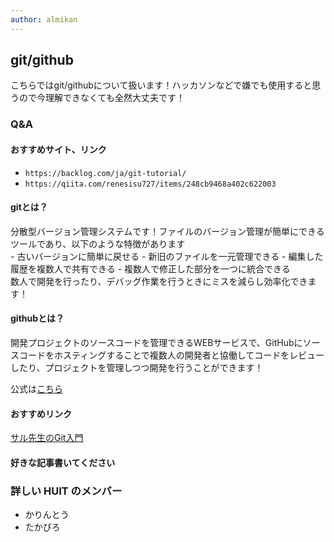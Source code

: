 ```yaml
---
author: almikan
---
```

## git/github
こちらではgit/githubについて扱います！ハッカソンなどで嫌でも使用すると思うので今理解できなくても全然大丈夫です！
### Q&A
#### おすすめサイト、リンク<br>
  - ``https://backlog.com/ja/git-tutorial/``
  - ``https://qiita.com/renesisu727/items/248cb9468a402c622003``
#### gitとは？<br>
  分散型バージョン管理システムです！ファイルのバージョン管理が簡単にできるツールであり、以下のような特徴があります<br>
    - 古いバージョンに簡単に戻せる
    - 新旧のファイルを一元管理できる
    - 編集した履歴を複数人で共有できる
    - 複数人で修正した部分を一つに統合できる<br>
  数人で開発を行ったり、デバッグ作業を行うときにミスを減らし効率化できます！
#### githubとは？<br>
  開発プロジェクトのソースコードを管理できるWEBサービスで、GitHubにソースコードをホスティングすることで複数人の開発者と協働してコードをレビューしたり、プロジェクトを管理しつつ開発を行うことができます！
  
  公式は[こちら](https://github.com/)

#### おすすめリンク

[サル先生のGit入門](https://backlog.com/ja/git-tutorial/intro/01/)
  
#### 好きな記事書いてください<br>



### 詳しい HUIT のメンバー<br>
- かりんとう
- たかぴろ
